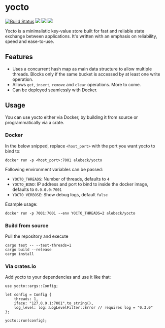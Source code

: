 # yocto

[![Build Status](https://cloud.drone.io/api/badges/alebeck/yocto/status.svg)](https://cloud.drone.io/alebeck/yocto)
[![](https://img.shields.io/crates/v/yocto.svg)](https://crates.io/crates/yocto)
[![](https://images.microbadger.com/badges/version/alebeck/yocto.svg)](https://hub.docker.com/r/alebeck/yocto)
[![](https://images.microbadger.com/badges/image/alebeck/yocto.svg)](https://hub.docker.com/r/alebeck/yocto)

Yocto is a minimalistic key-value store built for fast and reliable state exchange between applications. It's written with an emphasis on reliability, speed and ease-to-use.

## Features

- Uses a concurrent hash map as main data structure to allow multiple threads. Blocks only if the same bucket is accessed by at least one write operation.
- Allows `get`, `insert`, `remove` and `clear` operations. More to come.
- Can be deployed seamlessly with Docker.

## Usage

You can use yocto either via Docker, by building it from source or programmatically via a crate.

### Docker 

In the below snipped, replace `<host_port>` with the port you want yocto to bind to:

```
docker run -p <host_port>:7001 alebeck/yocto
```

Following environment variables can be passed:

- `YOCTO_THREADS`: Number of threads, defaults to `4`
- `YOCTO_BIND`: IP address and port to bind to inside the docker image, defaults to `0.0.0.0:7001`
- `YOCTO_VERBOSE`: Show debug logs, default `false`

Example usage:
```
docker run -p 7001:7001 --env YOCTO_THREADS=2 alebeck/yocto 
```

### Build from source

Pull the repository and execute 

```
cargo test -- --test-threads=1
cargo build --release
cargo install
```

### Via crates.io

Add yocto to your dependencies and use it like that:
```
use yocto::args::Config;

let config = Config {
    threads: 1,
    iface: "127.0.0.1:7001".to_string(),
    log_level: log::LogLevelFilter::Error // requires log = "0.3.0"
};

yocto::run(config);
```

